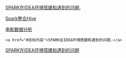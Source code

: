 [SPARK在IDEA环境搭建和遇到的问题.](SPARK在IDEA环境搭建和遇到的问题.MD)

[Spark整合Hive](Spark整合Hive.MD)

[电影数据分析](docs/电影数据分析.MD)

```
<a href="#目标内容">SPARK在IDEA环境搭建和遇到的问题.</a>
```

<a href="docs/SPARK在IDEA环境搭建和遇到的问题.MD">SPARK在IDEA环境搭建和遇到的问题</a>

